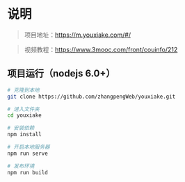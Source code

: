 # 说明

>  项目地址：https://m.youxiake.com/#/

>  视频教程：https://www.3mooc.com/front/couinfo/212


## 项目运行（nodejs 6.0+）
``` bash
# 克隆到本地
git clone https://github.com/zhangpengWeb/youxiake.git

# 进入文件夹
cd youxiake

# 安装依赖
npm install

# 开启本地服务器
npm run serve

# 发布环境
npm run build
```